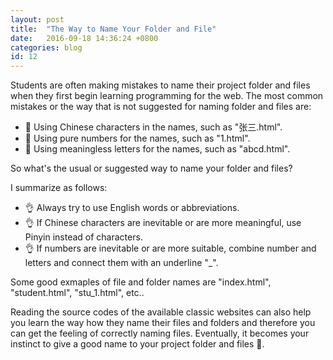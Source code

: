 ```yaml
---
layout: post
title:  "The Way to Name Your Folder and File"
date:   2016-09-18 14:36:24 +0800
categories: blog
id: 12
---
```

Students are often making mistakes to name their project folder and files when they first begin learning programming for the web. The most common mistakes or the way that is not suggested for naming folder and files are:

* :bell: Using Chinese characters in the names, such as "张三.html".
* :bell: Using pure numbers for the names, such as "1.html".
* :bell: Using meaningless letters for the names, such as "abcd.html".

So what's the usual or suggested way to name your folder and files?

I summarize as follows: 

* :ok_hand: Always try to use English words or abbreviations.
* :ok_hand: If Chinese characters are inevitable or are more meaningful, use Pinyin instead of characters.
* :ok_hand: If numbers are inevitable or are more suitable, combine number and letters and connect them with an underline "_".


Some good exmaples of file and folder names are "index.html", "student.html", "stu_1.html", etc..

Reading the source codes of the available classic websites can also help you learn the way how they name their files and folders and therefore you can get the feeling of correctly naming files. Eventually, it becomes your instinct to give a good name to your project folder and files :100:.




